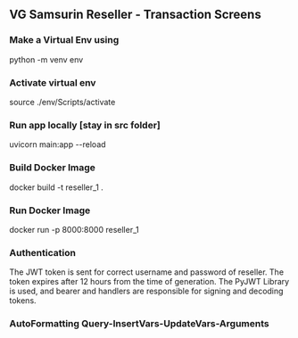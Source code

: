 ## VG Samsurin Reseller - Transaction Screens

### Make a Virtual Env using
python -m venv env

### Activate virtual env
source ./env/Scripts/activate

### Run app locally [stay in src folder]
uvicorn main:app --reload

### Build Docker Image
docker build -t reseller_1 .

### Run Docker Image
docker run -p 8000:8000 reseller_1

### Authentication
The JWT token is sent for correct username and password of reseller.
The token expires after 12 hours from the time of generation.
The PyJWT Library is used, and bearer and handlers are responsible for signing and decoding tokens.

### AutoFormatting Query-InsertVars-UpdateVars-Arguments
<!-- for i in p:
    # print('\"',i,'\" : ','\"\",',sep='')
    # print(':',i,', \\',sep="")
    # print(i,' = ','EXCLUDED.',i,', \\',sep="")
    # print('\"',i,'\" : fabric.',i,',',sep="") -->
